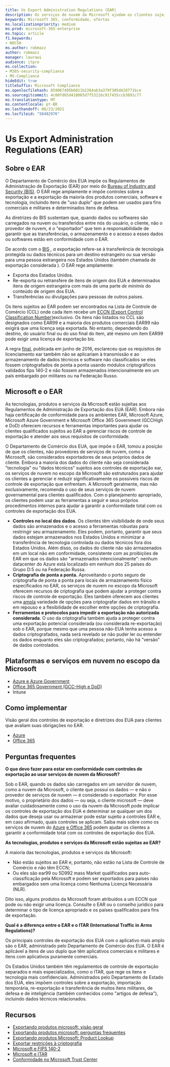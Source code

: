 ```yaml
---
title: Us Export Administration Regulations (EAR)
description: Os serviços de nuvem da Microsoft ajudam os clientes sujeitos aos Regulamentos de Administração de Exportação dos EUA (EAR) atenderem aos seus requisitos de conformidade e gerenciar o risco de controle de exportação.
keywords: Microsoft 365, conformidade, ofertas
ms.localizationpriority: medium
ms.prod: microsoft-365-enterprise
ms.topic: article
f1.keywords:
- NOCSH
ms.author: robmazz
author: robmazz
manager: laurawi
audience: itpro
ms.collection:
- M365-security-compliance
- MS-Compliance
hideEdit: true
titleSuffix: Microsoft Compliance
ms.openlocfilehash: 859067495b6811b2264ab3a379f305d428771bce
ms.sourcegitcommit: 4c00fd65d418065d7f53216c91f455ccb3891c77
ms.translationtype: MT
ms.contentlocale: pt-BR
ms.lasthandoff: 08/23/2021
ms.locfileid: "58482976"
---
```

# <a name="us-export-administration-regulations-ear"></a>Us Export Administration Regulations (EAR)

## <a name="about-the-ear"></a>Sobre o EAR

O Departamento de Comércio dos EUA impõe os Regulamentos de Administração de Exportação (EAR) por meio do [Bureau of Industry and Security (BIS)](https://www.bis.doc.gov/). O EAR rege amplamente e impõe controles sobre a exportação e a exportação da maioria dos produtos comerciais, software e tecnologia, incluindo itens de "uso duplo" que podem ser usados para fins comerciais e militares e determinados itens de defesa.

As diretrizes do BIS sustentam que, quando dados ou softwares são carregados na nuvem ou transferidos entre nós do usuário, o cliente, não o provedor de nuvem, é o "exportador" que tem a responsabilidade de garantir que as transferências, o armazenamento e o acesso a esses dados ou softwares estão em conformidade com o EAR.

De acordo com o [BIS](https://www.bis.doc.gov/index.php/documents/regulation-docs/412-part-734-scope-of-the-export-administration-regulations/file) *,* *a* exportação refere-se à transferência de tecnologia protegida ou dados técnicos para um destino estrangeiro ou sua versão para uma pessoa estrangeira nos Estados Unidos (também chamada de exportação considerada ). O EAR rege amplamente:

- Exporta dos Estados Unidos.
- Re-exporta ou retransfere de itens de origem dos EUA e determinados itens de origem estrangeira com mais de uma parte *de minimis* do conteúdo de origem dos EUA.
- Transferências ou divulgações para pessoas de outros países.

Os itens sujeitos ao EAR podem ser encontrados na Lista de Controle de Comércio (CCL) onde cada item recebe um [ECCN (Export Control Classification Number)](https://www.bis.doc.gov/index.php/licensing/commerce-control-list-classification/export-control-classification-number-eccn)exclusivo. Os itens não listados no CCL são designados como EAR99 e a maioria dos produtos comerciais EAR99 não exigirá que uma licença seja exportada. No entanto, dependendo do destino, do usuário final ou do uso final do item, até mesmo um item EAR99 pode exigir uma licença de exportação bis.

A regra [final](https://www.federalregister.gov/documents/2016/06/03/2016-12734/revisions-to-definitions-in-the-export-administration-regulations), publicada em junho de 2016, esclareceu que os requisitos de licenciamento ear também não se aplicariam à transmissão e ao armazenamento de dados técnicos e software não classificados se eles fossem criptografados de ponta a ponta usando módulos criptográficos validados fips 140-2 e não fossem armazenados intencionalmente em um país embargado por militares ou na Federação Russo.

## <a name="microsoft-and-the-ear"></a>Microsoft e o EAR

As tecnologias, produtos e serviços da Microsoft estão sujeitas aos Regulamentos de Administração de Exportação dos EUA (EAR). Embora não haja certificação de conformidade para os ambientes EAR, Microsoft Azure, Microsoft Azure Government e Microsoft Office 365 Government (GCCHigh e DoD) oferecem recursos e ferramentas importantes para ajudar os clientes qualificados sujeitos ao EAR a gerenciar riscos de controle de exportação e atender aos seus requisitos de conformidade.

O Departamento de Comércio dos EUA, que impõe o EAR, tomou a posição de que os clientes, não provedores de serviços de nuvem, como a Microsoft, são considerados exportadores de seus próprios dados de cliente. Embora a maioria dos dados do cliente não seja considerada "tecnologia" ou "dados técnicos" sujeitos aos controles de exportação ear, os serviços de nuvem no escopo da Microsoft são estruturados para ajudar os clientes a gerenciar e reduzir significativamente os possíveis riscos de controle de exportação que enfrentam. A Microsoft geralmente, mas não exclusivamente, recomenda o uso de seus serviços de nuvem governamental para clientes qualificados. Com o planejamento apropriado, os clientes podem usar as ferramentas a seguir e seus próprios procedimentos internos para ajudar a garantir a conformidade total com os controles de exportação dos EUA.

- **Controles no local dos dados**. Os clientes têm visibilidade de onde seus dados são armazenados e o acesso a ferramentas robustas para restringir seu armazenamento. Eles podem, portanto, garantir que seus dados estejam armazenados nos Estados Unidos e minimizar a transferência de tecnologia controlada ou dados técnicos fora dos Estados Unidos. Além disso, os dados do cliente não são armazenados em um local não em conformidade, consistente com as proibições de EAR em que os dados são "armazenados intencionalmente": nenhum datacenter do Azure está localizado em nenhum dos 25 países do Grupo D:5 ou na Federação Russa.
- **Criptografia de ponta a ponta.** Aproveitando o porto seguro de criptografia de ponta a ponta para locais de armazenamento físico especificados no EAR, os serviços de nuvem no escopo da Microsoft oferecem recursos de criptografia que podem ajudar a proteger contra riscos de controle de exportação. Eles também oferecem aos clientes uma [ampla](https://aka.ms/Azure-Encryption-Overview) variedade de opções para criptografar dados em trânsito e em repouso e a flexibilidade de escolher entre opções de criptografia.
- **Ferramentas e protocolos para impedir a exportação não autorizada considerada**. O uso da criptografia também ajuda a proteger contra uma exportação potencial considerada (ou considerada re-exportação) sob o EAR, porque mesmo que uma pessoa não-EUA tenha acesso a dados criptografados, nada será revelado se não puder ler ou entender os dados enquanto eles são criptografados; portanto, não há "versão" de dados controlados.

## <a name="microsoft-in-scope-cloud-platforms--services"></a>Plataformas e serviços em nuvem no escopo da Microsoft

- [Azure e Azure Government](https://aka.ms/AzureCompliance)
- [Office 365 Government (GCC-High e DoD)](https://aka.ms/Office-365-Export-Controls)
- Intune

## <a name="how-to-implement"></a>Como implementar

Visão geral dos controles de exportação e diretrizes dos EUA para clientes que avaliam suas obrigações no EAR.

- [Azure](https://aka.ms/Azure-Export-Controls)
- [Office 365](https://aka.ms/Office-365-Export-Controls)

## <a name="frequently-asked-questions"></a>Perguntas frequentes

**O que devo fazer para estar em conformidade com controles de exportação ao usar serviços de nuvem da Microsoft?**

Sob o EAR, quando os dados são carregados em um servidor de nuvem, como a nuvem da Microsoft, o cliente que possui os dados — e não o provedor de serviços de nuvem — é considerado o exportador. Por esse motivo, o proprietário dos dados — ou seja, o cliente microsoft — deve avaliar cuidadosamente como o uso da nuvem da Microsoft pode implicar os controles de exportação dos EUA e determinar se qualquer um dos dados que deseja usar ou armazenar pode estar sujeito a controles EAR e, em caso afirmado, quais controles se aplicam. Saiba mais sobre como os serviços de nuvem do [Azure](https://servicetrust.microsoft.com/ViewPage/TrustDocuments?command=Download&downloadType=Document&downloadId=c24c11f2-2cd4-444a-9160-19762855ad3a&docTab=6d000410-c9e9-11e7-9a91-892aae8839ad_FAQ_and_White_Papers) [e Office 365](https://query.prod.cms.rt.microsoft.com/cms/api/am/binary/RE1s5kI) podem ajudar os clientes a garantir a conformidade total com os controles de exportação dos EUA.

**As tecnologias, produtos e serviços da Microsoft estão sujeitas ao EAR?**

A maioria das tecnologias, produtos e serviços da Microsoft:

- Não estão sujeitos ao EAR e, portanto, não estão na Lista de Controle de Comércio e não têm ECCN;
- Ou eles são ear99 ou 5D992 mass Market qualificados para auto-classificação pela Microsoft e podem ser exportados para países não embargados sem uma licença como Nenhuma Licença Necessária (NLR).

Dito isso, alguns produtos da Microsoft foram atribuídos a um ECCN que pode ou não exigir uma licença. Consulte o EAR ou o conselho jurídico para determinar o tipo de licença apropriado e os países qualificados para fins de exportação.

**Qual é a diferença entre o EAR e o ITAR (International Traffic in Arms Regulations)?**

Os principais controles de exportação dos EUA com o aplicativo mais amplo são o EAR, administrado pelo Departamento de Comércio dos EUA. O EAR é aplicável a itens de uso duplo que têm aplicativos comerciais e militares e itens com aplicativos puramente comerciais.

Os Estados Unidos também têm regulamentos de controle de exportação separados e mais especializados, como o ITAR, que rege os itens e tecnologia mais confidenciais. Administrados pelo Departamento de Estado dos EUA, eles impõem controles sobre a exportação, importação temporária, re-exportação e transferência de muitos itens militares, de defesa e de inteligência (também conhecidos como "artigos de defesa"), incluindo dados técnicos relacionados.

## <a name="resources"></a>Recursos

- [Exportando produtos microsoft: visão geral](https://www.microsoft.com/exporting/overview.aspx)
- [Exportando produtos microsoft: perguntas frequentes](https://www.microsoft.com/exporting/faq.aspx)
- [Exportando produtos Microsoft: Product Lookup](https://www.microsoft.com/exporting/exporting-information.aspx)
- [Exportar restrições à criptografia](/windows/uwp/security/export-restrictions-on-cryptography)
- [Microsoft e FIPS 140-2](offering-fips-140-2.md)
- [Microsoft e ITAR](offering-itar.md)
- [Conformidade no Microsoft Trust Center](https://www.microsoft.com/trust-center/compliance/compliance-overview)
